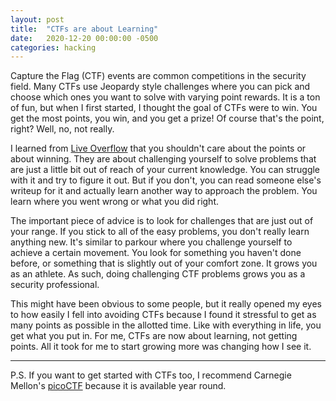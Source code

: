 ```yaml
---
layout: post
title:  "CTFs are about Learning"
date:   2020-12-20 00:00:00 -0500
categories: hacking
---
```


Capture the Flag (CTF) events are common competitions in the security
field. Many CTFs use Jeopardy style challenges where you can pick and
choose which ones you want to solve with varying point rewards. It is
a ton of fun, but when I first started, I thought the goal of CTFs
were to win. You get the most points, you win, and you get a prize! Of
course that's the point, right? Well, no, not really.

I learned from [Live Overflow](https://www.youtube.com/watch?v=Lus7aNf2xDg)
that you shouldn't care about the points or about winning. They are
about challenging yourself to solve problems that are just a little bit
out of reach of your current knowledge. You can struggle with it and try
to figure it out. But if you don't, you can read someone else's writeup
for it and actually learn another way to approach the problem. You learn
where you went wrong or what you did right.

The important piece of advice is to look for challenges that are just
out of your range. If you stick to all of the easy problems, you don't
really learn anything new. It's similar to parkour where you challenge
yourself to achieve a certain movement. You look for something you haven't
done before, or something that is slightly out of your comfort zone. It
grows you as an athlete. As such, doing challenging CTF problems grows
you as a security professional.

This might have been obvious to some people, but it really opened my eyes
to how easily I fell into avoiding CTFs because I found it stressful
to get as many points as possible in the allotted time.  Like with
everything in life, you get what you put in. For me, CTFs are now about
learning, not getting points. All it took for me to start growing more
was changing how I see it.

---

P.S. If you want to get started with CTFs too, I recommend Carnegie
Mellon's [picoCTF](https://picoctf.org/) because it is available year
round.
